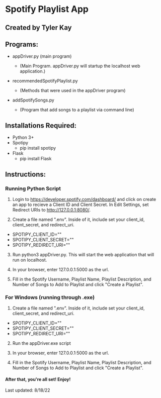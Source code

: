 # Spotify Playlist App

## Created by Tyler Kay

## Programs:

- appDriver.py (main program)

  - (Main Program. appDriver.py will startup the localhost web application.)

- recommendedSpotifyPlaylist.py

  - (Methods that were used in the appDriver program)

- addSpotifySongs.py
  - (Program that add songs to a playlist via command line)

## Installations Required:

- Python 3+
- Spotipy
  - pip install spotipy
- Flask
  - pip install Flask

## Instructions:

### Running Python Script

1. Login to https://developer.spotify.com/dashboard/ and click on create an app to recieve a Client ID and Client Secret. In Edit Settings, set Redirect URIs to http://127.0.0.1:8080/.

2. Create a file named ".env". Inside of it, include set your client_id, client_secret, and redirect_uri.

- SPOTIPY_CLIENT_ID=""
- SPOTIPY_CLIENT_SECRET=""
- SPOTIPY_REDIRECT_URI=""

3. Run python3 appDriver.py. This will start the web application that will run on localhost.

4. In your browser, enter 127.0.0.1:5000 as the url.

5. Fill in the Spotify Username, Playlist Name, Playlist Description, and Number of Songs to Add to Playlist and click "Create a Playlist".

### For Windows (running through .exe)

1. Create a file named ".env". Inside of it, include set your client_id, client_secret, and redirect_uri.

- SPOTIPY_CLIENT_ID=""
- SPOTIPY_CLIENT_SECRET=""
- SPOTIPY_REDIRECT_URI=""

2. Run the appDriver.exe script

3. In your browser, enter 127.0.0.1:5000 as the url.

4. Fill in the Spotify Username, Playlist Name, Playlist Description, and Number of Songs to Add to Playlist and click "Create a Playlist".

#### After that, you're all set! Enjoy!

Last updated: 8/18/22
